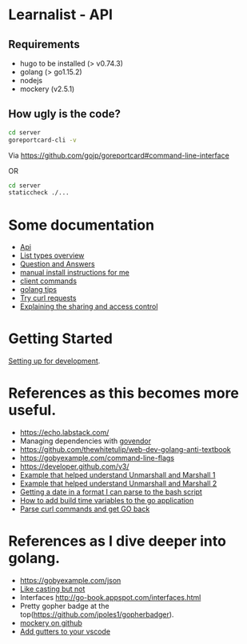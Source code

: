 # Learnalist - API

## Requirements
- hugo to be installed (> v0.74.3)
- golang (> go1.15.2)
- nodejs
- mockery (v2.5.1)

## How ugly is the code?

```sh
cd server
goreportcard-cli -v
```
Via https://github.com/gojp/goreportcard#command-line-interface

OR

```sh
cd server
staticcheck ./...
```

# Some documentation
* [Api](../doc/api.auto.md)
* [List types overview](../doc/list.types.md)
* [Question and Answers](../doc/qa.md)
* [manual install instructions for me](../doc/INSTALL.md)
* [client commands](../doc/client.md)
* [golang tips](../doc/tips.md)
* [Try curl requests](../doc/play.along.md)
* [Explaining the sharing and access control](../doc/sharing.md)

# Getting Started
[Setting up for development](../docs/setup-server-for-development.md).

# References as this becomes more useful.

* https://echo.labstack.com/
* Managing dependencies with [govendor](https://github.com/kardianos/govendor)
* https://github.com/thewhitetulip/web-dev-golang-anti-textbook
* https://gobyexample.com/command-line-flags
* https://developer.github.com/v3/
* [Example that helped understand Unmarshall and Marshall 1](http://mattyjwilliams.blogspot.no/2013/01/using-go-to-unmarshal-json-lists-with.html)
* [Example that helped understand Unmarshall and Marshall 2](https://gist.github.com/mdwhatcott/8dd2eef0042f7f1c0cd8)
* [Getting a date in a format I can parse to the bash script](https://stackoverflow.com/questions/21363187/git-show-dates-in-utc)
* [How to add build time variables to the go application](https://github.com/Ropes/go-linker-vars-example)
* [Parse curl commands and get GO back](https://mholt.github.io/curl-to-go)

# References as I dive deeper into golang.
* https://gobyexample.com/json
* [Like casting but not](https://golang.org/ref/spec#Type_assertions)
* Interfaces http://go-book.appspot.com/interfaces.html
* Pretty gopher badge at the top(https://github.com/jpoles1/gopherbadger).
* [mockery on github](https://github.com/vektra/mockery)
* [Add gutters to your vscode](https://dev.to/vuong/golang-in-vscode-show-code-coverage-of-after-saving-test-8g0)
